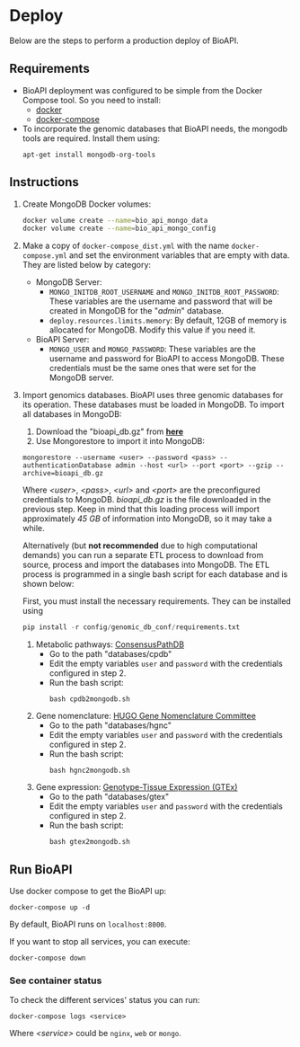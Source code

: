 # Deploy

Below are the steps to perform a production deploy of BioAPI.


## Requirements

- BioAPI deployment was configured to be simple from the Docker Compose tool. So you need to install:
    - [docker](https://docs.docker.com/desktop/#download-and-install)
    - [docker-compose](https://docs.docker.com/compose/install/)
- To incorporate the genomic databases that BioAPI needs, the mongodb tools are required. Install them using:
    ```
    apt-get install mongodb-org-tools
    ```
## Instructions

1. Create MongoDB Docker volumes:
    ```bash
    docker volume create --name=bio_api_mongo_data
    docker volume create --name=bio_api_mongo_config
    ```
2. Make a copy of `docker-compose_dist.yml` with the name `docker-compose.yml` and set the environment variables that are empty with data. They are listed below by category:
    - MongoDB Server:
        - `MONGO_INITDB_ROOT_USERNAME` and `MONGO_INITDB_ROOT_PASSWORD`: These variables are the username and password that will be created in MongoDB for the "*admin*" database.  
        - `deploy.resources.limits.memory`: By default, 12GB of memory is allocated for MongoDB. Modify this value if you need it.  
    - BioAPI Server:
        - `MONGO_USER` and `MONGO_PASSWORD`: These variables are the username and password for BioAPI to access MongoDB. These credentials must be the same ones that were set for the MongoDB server.
3. Import genomics databases. BioAPI uses three genomic databases for its operation. These databases must be loaded in MongoDB. To import all databases in MongoDB:
    1. Download the "bioapi_db.gz" from **[here](https://ipfs.io/ipfs/QmaDAw6tD1BWGoMXPBRNTYWmRPYPq9QMebaLCC4uCECA4k?filename=bioapi_db.gz)**
    1. Use Mongorestore to import it into MongoDB:
   ```
   mongorestore --username <user> --password <pass> --authenticationDatabase admin --host <url> --port <port> --gzip --archive=bioapi_db.gz
    ``` 
    Where *\<user\>*, *\<pass\>*, *\<url\>* and *\<port\>* are the preconfigured credentials to MongoDB. *bioapi_db.gz* is the file downloaded in the previous step. Keep in mind that this loading process will import approximately *45 GB* of information into MongoDB, so it may take a while.

    Alternatively (but **not recommended** due to high computational demands) you can run a separate ETL process to download from source, process and import the databases into MongoDB. The ETL process is programmed in a single bash script for each database and is shown below:  

    First, you must install the necessary requirements. They can be installed using
    ```python
    pip install -r config/genomic_db_conf/requirements.txt
    ```

    1. Metabolic pathways: [ConsensusPathDB](http://cpdb.molgen.mpg.de/)  
        - Go to the path "databases/cpdb"
        - Edit the empty variables `user` and `password` with the credentials configured in step 2. 
        - Run the bash script:  
            ```
            bash cpdb2mongodb.sh
            ```
    2. Gene nomenclature: [HUGO Gene Nomenclature Committee](https://www.genenames.org/)
        - Go to the path "databases/hgnc"
        - Edit the empty variables `user` and `password` with the credentials configured in step 2. 
        - Run the bash script:  
            ```
            bash hgnc2mongodb.sh
            ```             
    3. Gene expression: [Genotype-Tissue Expression (GTEx)](https://gtexportal.org/home/)
        - Go to the path "databases/gtex"
        - Edit the empty variables `user` and `password` with the credentials configured in step 2. 
        - Run the bash script:  
            ```
            bash gtex2mongodb.sh
            ```
## Run BioAPI
Use docker compose to get the BioAPI up: 
```
docker-compose up -d
```  
By default, BioAPI runs on `localhost:8000`.  

If you want to stop all services, you can execute:
```
docker-compose down
```
### See container status

To check the different services' status you can run:
```
docker-compose logs <service>
```

Where  *\<service\>* could be `nginx`, `web` or `mongo`.
